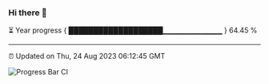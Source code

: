 ### Hi there 👋

⏳ Year progress { ███████████████████▁▁▁▁▁▁▁▁▁▁▁ } 64.45 %

---

⏰ Updated on Thu, 24 Aug 2023 06:12:45 GMT

![Progress Bar CI](https://github.com/liununu/liununu/workflows/Progress%20Bar%20CI/badge.svg)
